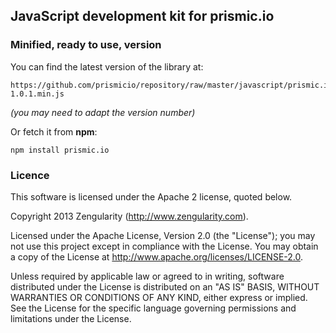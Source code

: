## JavaScript development kit for prismic.io

### Minified, ready to use, version

You can find the latest version of the library at:

```
https://github.com/prismicio/repository/raw/master/javascript/prismic.io-1.0.1.min.js
```

*(you may need to adapt the version number)*

Or fetch it from __npm__:

```
npm install prismic.io
```

### Licence

This software is licensed under the Apache 2 license, quoted below.

Copyright 2013 Zengularity (http://www.zengularity.com).

Licensed under the Apache License, Version 2.0 (the "License"); you may not use this project except in compliance with the License. You may obtain a copy of the License at http://www.apache.org/licenses/LICENSE-2.0.

Unless required by applicable law or agreed to in writing, software distributed under the License is distributed on an "AS IS" BASIS, WITHOUT WARRANTIES OR CONDITIONS OF ANY KIND, either express or implied. See the License for the specific language governing permissions and limitations under the License.
